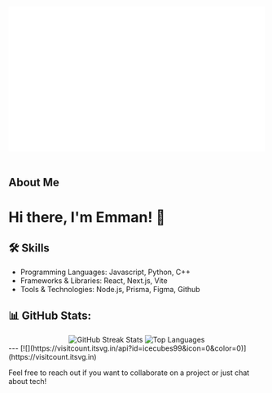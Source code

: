 <img src="https://github.com/icecubes99/icecubes99/blob/main/ReadMePhoto.png">
<br/>
<br/>

## About Me
# Hi there, I'm Emman! 👋

## 🛠 Skills
- Programming Languages: Javascript, Python, C++
- Frameworks & Libraries: React, Next.js, Vite
- Tools & Technologies: Node.js, Prisma, Figma, Github

## 📊 GitHub Stats:
<div align="center">
  <img src="https://github-readme-streak-stats.herokuapp.com/?user=icecubes99&theme=dark&hide_border=false" alt="GitHub Streak Stats"/>
  <img src="https://github-readme-stats.vercel.app/api/top-langs/?username=icecubes99&theme=dark&hide_border=false&include_all_commits=false&count_private=false&layout=compact" alt="Top Languages"/>
</div>
---
[![](https://visitcount.itsvg.in/api?id=icecubes99&icon=0&color=0)](https://visitcount.itsvg.in)

Feel free to reach out if you want to collaborate on a project or just chat about tech!
